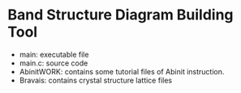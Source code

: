 # Band Structure Diagram Building Tool
 - main: executable file
 - main.c: source code
 - AbinitWORK: contains some tutorial files of Abinit instruction.
 - Bravais: contains crystal structure lattice files